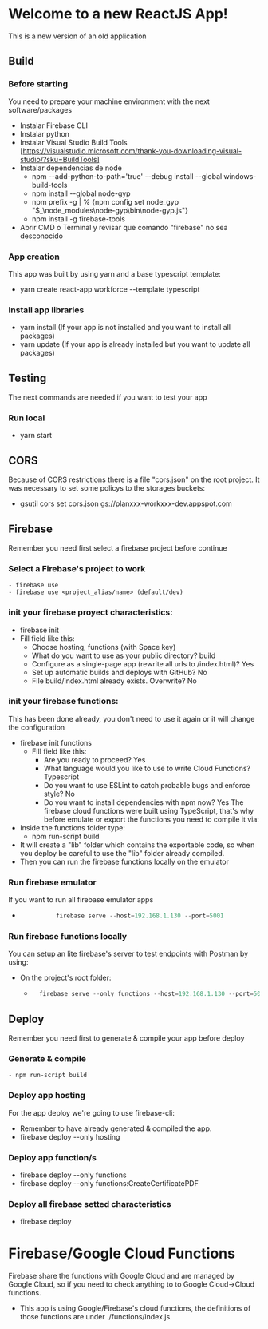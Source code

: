 # Welcome to a new ReactJS App!
This is a new version of an old application

## Build
### Before starting
You need to prepare your machine environment with the next software/packages
- Instalar Firebase CLI
- Instalar python
- Instalar Visual Studio Build Tools [https://visualstudio.microsoft.com/thank-you-downloading-visual-studio/?sku=BuildTools]
- Instalar dependencias de node
    - npm --add-python-to-path='true' --debug install --global windows-build-tools
    - npm install --global node-gyp
    - npm prefix -g | % {npm config set node_gyp "$_\node_modules\node-gyp\bin\node-gyp.js"}
    - npm install -g firebase-tools
- Abrir CMD o Terminal y revisar que comando "firebase" no sea desconocido
### App creation
This app was built by using yarn and a base typescript template:
- yarn create react-app workforce --template typescript
### Install app libraries
- yarn install (If your app is not installed and you want to install all packages)
- yarn update (If your app is already installed but you want to update all packages)


## Testing
The next commands are needed if you want to test your app
### Run local
- yarn start

## CORS
Because of CORS restrictions there is a file "cors.json" on the root project.
It was necessary to set some policys to the storages buckets:
- gsutil cors set cors.json gs://planxxx-workxxx-dev.appspot.com

## Firebase
Remember you need first select a firebase project before continue
### Select a Firebase's project to work
    - firebase use
    - firebase use <project_alias/name> (default/dev)
### init your firebase proyect characteristics:
- firebase init
- Fill field like this:
    - Choose hosting, functions (with Space key)
    - What do you want to use as your public directory? build
    - Configure as a single-page app (rewrite all urls to /index.html)? Yes 
    - Set up automatic builds and deploys with GitHub? No
    - File build/index.html already exists. Overwrite? No
### init your firebase functions:
This has been done already, you don't need to use it again or it will change the configuration
- firebase init functions
    - Fill field like this:
        - Are you ready to proceed? Yes
        - What language would you like to use to write Cloud Functions? Typescript
        - Do you want to use ESLint to catch probable bugs and enforce style? No
        - Do you want to install dependencies with npm now? Yes
The firebase cloud functions were built using TypeScript, that's why before emulate or export the functions you need to compile it via:
-  Inside the functions folder type:
    - npm run-script build
- It will create a "lib" folder which contains the exportable code, so when you deploy be careful to use the "lib" folder already compiled.
- Then you can run the firebase functions locally on the emulator
### Run firebase emulator
If you want to run all firebase emulator apps
- ```javascript
            firebase serve --host=192.168.1.130 --port=5001
### Run firebase functions locally
You can setup an lite firebase's server to test endpoints with Postman by using:
- On the project's root folder:
    - ```javascript
        firebase serve --only functions --host=192.168.1.130 --port=5001

## Deploy
Remember you need first to generate & compile your app before deploy
### Generate & compile
    - npm run-script build
### Deploy app hosting
For the app deploy we're going to use firebase-cli:
- Remember to have already generated & compiled the app.
- firebase deploy --only hosting
### Deploy app function/s
- firebase deploy --only functions
- firebase deploy --only functions:CreateCertificatePDF
### Deploy all firebase setted characteristics
- firebase deploy

# Firebase/Google Cloud Functions
Firebase share the functions with Google Cloud and are managed by Google Cloud, so if you need to check anything to to Google Cloud->Cloud functions.
- This app is using Google/Firebase's cloud functions, the definitions of those functions are under ./functions/index.js.
